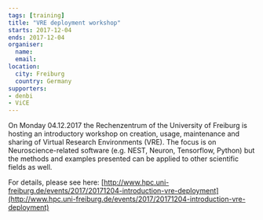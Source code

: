 ```yaml
---
tags: [training]
title: "VRE deployment workshop"
starts: 2017-12-04
ends: 2017-12-04
organiser:
  name:
  email:
location:
  city: Freiburg
  country: Germany
supporters:
- denbi
- ViCE
---
```


On Monday 04.12.2017 the Rechenzentrum of the University of Freiburg is hosting an introductory workshop on creation, usage, maintenance and sharing of Virtual Research Environments (VRE). The focus is on Neuroscience-related software (e.g. NEST, Neuron, Tensorflow, Python) but the methods and examples presented can be applied to other scientific fields as well.

For details, please see here: [http://www.hpc.uni-freiburg.de/events/2017/20171204-introduction-vre-deployment](http://www.hpc.uni-freiburg.de/events/2017/20171204-introduction-vre-deployment)
